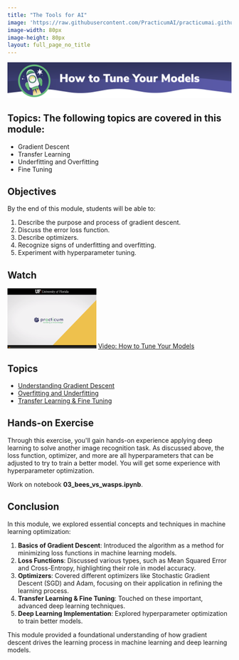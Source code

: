 ```yaml
---
title: "The Tools for AI"
image: 'https://raw.githubusercontent.com/PracticumAI/practicumai.github.io/main/images/icons/practicumai_deep_learning.png'
image-width: 80px
image-height: 80px
layout: full_page_no_title
---
```


![How to tune your models banner](/images/dlf_how_to_tune_banner.png)

## Topics: The following topics are covered in this module:

* Gradient Descent
* Transfer Learning
* Underfitting and Overfitting
* Fine Tuning

## Objectives

By the end of this module, students will be able to:

1. Describe the purpose and process of gradient descent.
1. Discuss the error loss function.
1. Describe optimizers.
1. Recognize signs of underfitting and overfitting.
1. Experiment with hyperparameter tuning.

## Watch

[![Thumbnail screenshot of a Practicum AI video](/images/video_thumbnail.png)](https://mediasite.video.ufl.edu/Mediasite/Play/36af27d5b6144782a0ce02faaae605941d) [Video: How to Tune Your Models](https://mediasite.video.ufl.edu/Mediasite/Play/36af27d5b6144782a0ce02faaae605941d)


## Topics

* [Understanding Gradient Descent](/deep_learning/03.1_gradient_descent/)
* [Overfitting and Underfitting](/deep_learning/03.2_overfitting_underfitting/)
* [Transfer Learning & Fine Tuning](/deep_learning/03.3_transfer_learning/)

## Hands-on Exercise

Through this exercise, you'll gain hands-on experience applying deep learning to solve another image recognition task. As discussed above, the loss function, optimizer, and more are all hyperparameters that can be adjusted to try to train a better model. You will get some experience with hyperparameter optimization.

Work on notebook **03_bees_vs_wasps.ipynb**.

## Conclusion

In this module, we explored essential concepts and techniques in machine learning optimization:

1. **Basics of Gradient Descent**: Introduced the algorithm as a method for minimizing loss functions in machine learning models.
1. **Loss Functions**: Discussed various types, such as Mean Squared Error and Cross-Entropy, highlighting their role in model accuracy.
1. **Optimizers**: Covered different optimizers like Stochastic Gradient Descent (SGD) and Adam, focusing on their application in refining the learning process.
1. **Transfer Learning & Fine Tuning**: Touched on these important, advanced deep learning techniques.
1. **Deep Learning Implementation**: Explored hyperparameter optimization to train better models.

This module provided a foundational understanding of how gradient descent drives the learning process in machine learning and deep learning models.

